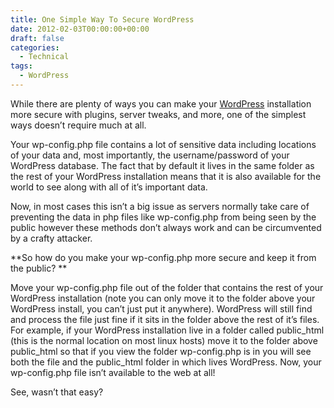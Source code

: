 ```yaml
---
title: One Simple Way To Secure WordPress
date: 2012-02-03T00:00:00+00:00
draft: false
categories:
  - Technical
tags:
  - WordPress
---
```


While there are plenty of ways you can make your [WordPress](http://wordpress.org "WordPress") installation more secure with plugins, server tweaks, and more, one of the simplest ways doesn’t require much at all.

Your wp-config.php file contains a lot of sensitive data including locations of your data and, most importantly, the username/password of your WordPress database. The fact that by default it lives in the same folder as the rest of your WordPress installation means that it is also available for the world to see along with all of it’s important data.

Now, in most cases this isn’t a big issue as servers normally take care of preventing the data in php files like wp-config.php from being seen by the public however these methods don’t always work and can be circumvented by a crafty attacker.

**So how do you make your wp-config.php more secure and keep it from the public? **

Move your wp-config.php file out of the folder that contains the rest of your WordPress installation (note you can only move it to the folder above your WordPress install, you can’t just put it anywhere). WordPress will still find and process the file just fine if it sits in the folder above the rest of it’s files. For example, if your WordPress installation live in a folder called public\_html (this is the normal location on most linux hosts) move it to the folder above public\_html so that if you view the folder wp-config.php is in you will see both the file and the public_html folder in which lives WordPress. Now, your wp-config.php file isn’t available to the web at all!

See, wasn’t that easy?